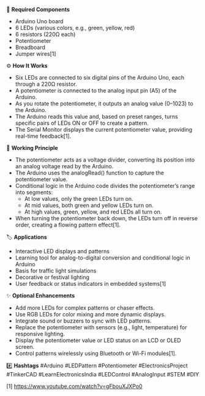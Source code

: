 🧰 **Required Components**
- Arduino Uno board  
- 6 LEDs (various colors, e.g., green, yellow, red)  
- 6 resistors (220Ω each)  
- Potentiometer  
- Breadboard  
- Jumper wires[1]

⚙️ **How It Works**
- Six LEDs are connected to six digital pins of the Arduino Uno, each through a 220Ω resistor.
- A potentiometer is connected to the analog input pin (A5) of the Arduino.
- As you rotate the potentiometer, it outputs an analog value (0–1023) to the Arduino.
- The Arduino reads this value and, based on preset ranges, turns specific pairs of LEDs ON or OFF to create a pattern.
- The Serial Monitor displays the current potentiometer value, providing real-time feedback[1].

🔬 **Working Principle**
- The potentiometer acts as a voltage divider, converting its position into an analog voltage read by the Arduino.
- The Arduino uses the analogRead() function to capture the potentiometer value.
- Conditional logic in the Arduino code divides the potentiometer’s range into segments:
  - At low values, only the green LEDs turn on.
  - At mid values, both green and yellow LEDs turn on.
  - At high values, green, yellow, and red LEDs all turn on.
- When turning the potentiometer back down, the LEDs turn off in reverse order, creating a flowing pattern effect[1].

🏷️ **Applications**
- Interactive LED displays and patterns
- Learning tool for analog-to-digital conversion and conditional logic in Arduino
- Basis for traffic light simulations
- Decorative or festival lighting
- User feedback or status indicators in embedded systems[1]

✨ **Optional Enhancements**
- Add more LEDs for complex patterns or chaser effects.
- Use RGB LEDs for color mixing and more dynamic displays.
- Integrate sound or buzzers to sync with LED patterns.
- Replace the potentiometer with sensors (e.g., light, temperature) for responsive lighting.
- Display the potentiometer value or LED status on an LCD or OLED screen.
- Control patterns wirelessly using Bluetooth or Wi-Fi modules[1].

#️⃣ **Hashtags**
#Arduino #LEDPattern #Potentiometer #ElectronicsProject #TinkerCAD #LearnElectronicsIndia #LEDControl #AnalogInput #STEM #DIY

[1] https://www.youtube.com/watch?v=gFbouXJXPo0
